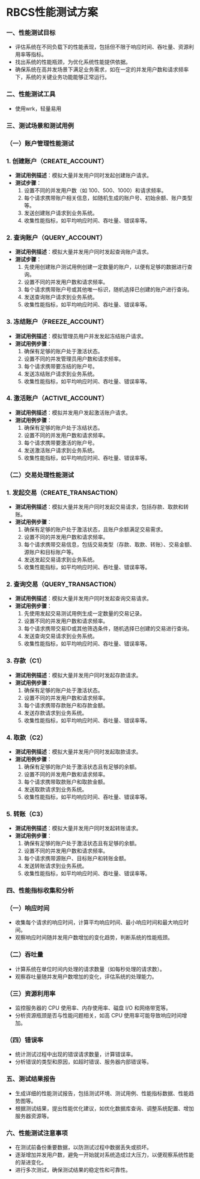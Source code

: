 # RBCS性能测试方案

### 一、性能测试目标

- 评估系统在不同负载下的性能表现，包括但不限于响应时间、吞吐量、资源利用率等指标。
- 找出系统的性能瓶颈，为优化系统性能提供依据。
- 确保系统在高并发场景下满足业务需求，如在一定的并发用户数和请求频率下，系统的关键业务功能能够正常运行。

### 二、性能测试工具

- 使用wrk，轻量易用

### 三、测试场景和测试用例

### （一）账户管理性能测试

### 1. 创建账户（CREATE_ACCOUNT）

- **测试用例描述**：模拟大量并发用户同时发起创建账户请求。
- **测试步骤**：
    1. 设置不同的并发用户数（如 100、500、1000）和请求频率。
    2. 每个请求携带账户相关信息，如随机生成的账户号、初始余额、账户类型等。
    3. 发送创建账户请求到业务系统。
    4. 收集性能指标，如平均响应时间、吞吐量、错误率等。

### 2. 查询账户（QUERY_ACCOUNT）

- **测试用例描述**：模拟大量并发用户同时发起查询账户请求。
- **测试步骤**：
    1. 先使用创建账户测试用例创建一定数量的账户，以便有足够的数据进行查询。
    2. 设置不同的并发用户数和请求频率。
    3. 每个请求携带账户号或其他唯一标识，随机选择已创建的账户进行查询。
    4. 发送查询账户请求到业务系统。
    5. 收集性能指标，如平均响应时间、吞吐量、错误率等。

### 3. 冻结账户（FREEZE_ACCOUNT）

- **测试用例描述**：模拟管理员用户并发发起冻结账户请求。
- **测试用例步骤**：
    1. 确保有足够的账户处于激活状态。
    2. 设置不同的并发管理员用户数和请求频率。
    3. 每个请求携带要冻结的账户号。
    4. 发送冻结账户请求到业务系统。
    5. 收集性能指标，如平均响应时间、吞吐量、错误率等。

### 4. 激活账户（ACTIVE_ACCOUNT）

- **测试用例描述**：模拟并发用户发起激活账户请求。
- **测试用例步骤**：
    1. 确保有足够的账户处于冻结状态。
    2. 设置不同的并发用户数和请求频率。
    3. 每个请求携带要激活的账户号。
    4. 发送激活账户请求到业务系统。
    5. 收集性能指标，如平均响应时间、吞吐量、错误率等。

### （二）交易处理性能测试

### 1. 发起交易（CREATE_TRANSACTION）

- **测试用例描述**：模拟大量并发用户同时发起交易请求，包括存款、取款和转账。
- **测试用例步骤**：
    1. 确保有足够的账户处于激活状态，且账户余额满足交易需求。
    2. 设置不同的并发用户数和请求频率。
    3. 每个请求携带交易信息，包括交易类型（存款、取款、转账）、交易金额、源账户和目标账户等。
    4. 发送发起交易请求到业务系统。
    5. 收集性能指标，如平均响应时间、吞吐量、错误率等。

### 2. 查询交易（QUERY_TRANSACTION）

- **测试用例描述**：模拟大量并发用户同时发起查询交易请求。
- **测试用例步骤**：
    1. 先使用发起交易测试用例生成一定数量的交易记录。
    2. 设置不同的并发用户数和请求频率。
    3. 每个请求携带交易ID或其他筛选条件，随机选择已创建的交易进行查询。
    4. 发送查询交易请求到业务系统。
    5. 收集性能指标，如平均响应时间、吞吐量、错误率等。

### 3. 存款（C1）

- **测试用例描述**：模拟大量并发用户同时发起存款请求。
- **测试用例步骤**：
    1. 确保有足够的账户处于激活状态。
    2. 设置不同的并发用户数和请求频率。
    3. 每个请求携带存款账户和存款金额。
    4. 发送存款请求到业务系统。
    5. 收集性能指标，如平均响应时间、吞吐量、错误率等。

### 4. 取款（C2）

- **测试用例描述**：模拟大量并发用户同时发起取款请求。
- **测试用例步骤**：
    1. 确保有足够的账户处于激活状态且有足够的余额。
    2. 设置不同的并发用户数和请求频率。
    3. 每个请求携带取款账户和取款金额。
    4. 发送取款请求到业务系统。
    5. 收集性能指标，如平均响应时间、吞吐量、错误率等。

### 5. 转账（C3）

- **测试用例描述**：模拟大量并发用户同时发起转账请求。
- **测试用例步骤**：
    1. 确保有足够的账户处于激活状态且有足够的余额。
    2. 设置不同的并发用户数和请求频率。
    3. 每个请求携带源账户、目标账户和转账金额。
    4. 发送转账请求到业务系统。
    5. 收集性能指标，如平均响应时间、吞吐量、错误率等。

### 四、性能指标收集和分析

### （一）响应时间

- 收集每个请求的响应时间，计算平均响应时间、最小响应时间和最大响应时间。
- 观察响应时间随并发用户数增加的变化趋势，判断系统的性能瓶颈。

### （二）吞吐量

- 计算系统在单位时间内处理的请求数量（如每秒处理的请求数）。
- 观察吞吐量随并发用户数增加的变化，评估系统的处理能力。

### （三）资源利用率

- 监控服务器的 CPU 使用率、内存使用率、磁盘 I/O 和网络带宽等。
- 分析资源瓶颈是否与性能问题相关，如高 CPU 使用率可能导致响应时间增加。

### （四）错误率

- 统计测试过程中出现的错误请求数量，计算错误率。
- 分析错误的类型和原因，如超时错误、服务器内部错误等。

### 五、测试结果报告

- 生成详细的性能测试报告，包括测试环境、测试用例、性能指标数据、性能趋势图等。
- 根据测试结果，提出性能优化建议，如优化数据库查询、调整系统配置、增加服务器资源等。

### 六、性能测试注意事项

- 在测试前备份重要数据，以防测试过程中数据丢失或损坏。
- 逐渐增加并发用户数，避免一开始就对系统造成过大压力，以便观察系统性能的渐进变化。
- 进行多次测试，确保测试结果的稳定性和可靠性。